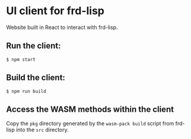 # UI client for frd-lisp

Website built in React to interact with frd-lisp.

## Run the client:

```
$ npm start
```

## Build the client:

```
$ npm run build
```

## Access the WASM methods within the client

Copy the `pkg` directory generated by the `wasm-pack build` 
script from frd-lisp into the `src` directory.
